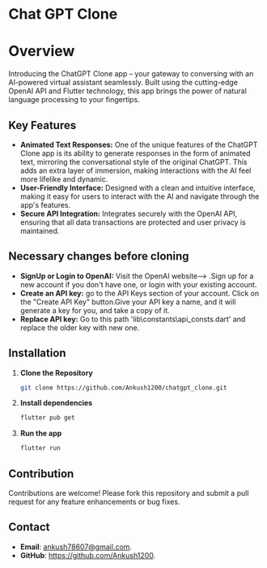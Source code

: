 # Chat GPT Clone

# Overview
Introducing the ChatGPT Clone app – your gateway to conversing with an AI-powered virtual assistant seamlessly. Built using the cutting-edge OpenAI API and Flutter technology, this app brings the power of natural language processing to your fingertips.

## Key Features
  - **Animated Text Responses:** One of the unique features of the ChatGPT Clone app is its ability to generate responses in the form of animated text, mirroring the conversational style of the original ChatGPT. This adds an extra layer of immersion, making interactions with the AI feel more lifelike and dynamic.
  - **User-Friendly Interface:** Designed with a clean and intuitive interface, making it easy for users to interact with the AI and navigate through the app's features.
  - **Secure API Integration:** Integrates securely with the OpenAI API, ensuring that all data transactions are protected and user privacy is maintained.
 
## Necessary changes before cloning
  - **SignUp or Login to OpenAI:** Visit the OpenAI website--> .Sign up for a new account if you don't have one, or login with your existing account.
  - **Create an API key:** go to the API Keys section of your account. Click on the "Create API Key" button.Give your API key a name, and it will generate a key for you, and take a copy of it.
  - **Replace API key:** Go to this path 'lib\constants\api_consts.dart' and replace the older key with new one.


## Installation

1. **Clone the Repository**
   ```bash
   git clone https://github.com/Ankush1200/chatgpt_clone.git

2. **Install dependencies**
   ```bash
   flutter pub get
3. **Run the app**
   ```bash
   flutter run

## Contribution
Contributions are welcome! Please fork this repository and submit a pull request for any feature enhancements or bug fixes.

## Contact
- **Email**: ankush78607@gmail.com.
- **GitHub**: https://github.com/Ankush1200.
